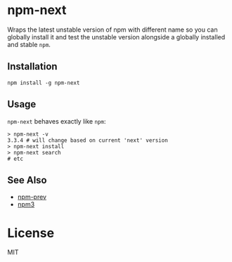 # npm-next

Wraps the latest unstable version of npm with different name so you can
globally install it and test the unstable version alongside a globally
installed and stable `npm`.

## Installation

```
npm install -g npm-next
```

## Usage

`npm-next` behaves exactly like `npm`:

```
> npm-next -v
3.3.4 # will change based on current 'next' version
> npm-next install
> npm-next search
# etc
```

## See Also

* [npm-prev](https://github.com/timoxley/npm-prev)
* [npm3](https://github.com/timoxley/npm3)

# License

MIT
